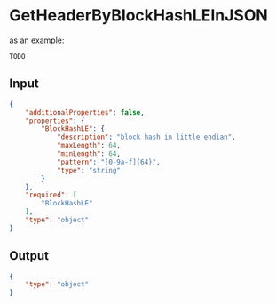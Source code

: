 # GetHeaderByBlockHashLEInJSON

as an example:

```
TODO
```


## Input

```json
{
    "additionalProperties": false,
    "properties": {
        "BlockHashLE": {
            "description": "block hash in little endian",
            "maxLength": 64,
            "minLength": 64,
            "pattern": "[0-9a-f]{64}",
            "type": "string"
        }
    },
    "required": [
        "BlockHashLE"
    ],
    "type": "object"
}
```

## Output

```json
{
    "type": "object"
}
```

